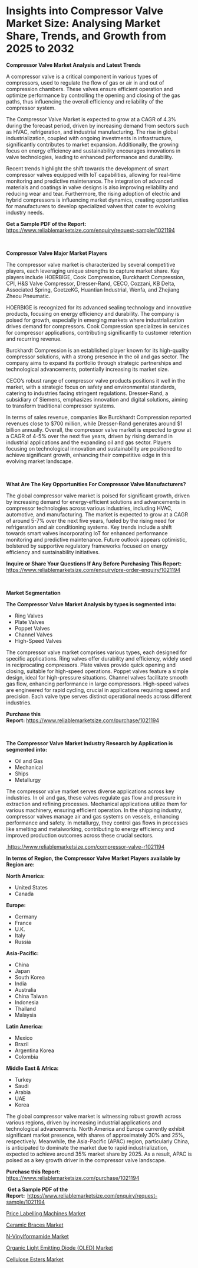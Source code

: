 <p><h1>Insights into Compressor Valve Market Size: Analysing Market Share, Trends, and Growth from 2025 to 2032</h1></p><p><strong>Compressor Valve Market Analysis and Latest Trends</strong></p>
<p><p>A compressor valve is a critical component in various types of compressors, used to regulate the flow of gas or air in and out of compression chambers. These valves ensure efficient operation and optimize performance by controlling the opening and closing of the gas paths, thus influencing the overall efficiency and reliability of the compressor system.</p><p>The Compressor Valve Market is expected to grow at a CAGR of 4.3% during the forecast period, driven by increasing demand from sectors such as HVAC, refrigeration, and industrial manufacturing. The rise in global industrialization, coupled with ongoing investments in infrastructure, significantly contributes to market expansion. Additionally, the growing focus on energy efficiency and sustainability encourages innovations in valve technologies, leading to enhanced performance and durability.</p><p>Recent trends highlight the shift towards the development of smart compressor valves equipped with IoT capabilities, allowing for real-time monitoring and predictive maintenance. The integration of advanced materials and coatings in valve designs is also improving reliability and reducing wear and tear. Furthermore, the rising adoption of electric and hybrid compressors is influencing market dynamics, creating opportunities for manufacturers to develop specialized valves that cater to evolving industry needs.</p></p>
<p><strong>Get a Sample PDF of the Report:&nbsp;</strong> <a href="https://www.reliablemarketsize.com/enquiry/request-sample/1021194?utm_campaign=2113&utm_medium=2&utm_source=Github&utm_content=ia&utm_term=21032025&utm_id=compressor-valve">https://www.reliablemarketsize.com/enquiry/request-sample/1021194</a></p>
<p>&nbsp;</p>
<p><strong>Compressor Valve Major Market Players</strong></p>
<p><p>The compressor valve market is characterized by several competitive players, each leveraging unique strengths to capture market share. Key players include HOERBIGE, Cook Compression, Burckhardt Compression, CPI, H&S Valve Compressor, Dresser-Rand, CECO, Cozzani, KB Delta, Associated Spring, GoetzeKG, Huantian Industrial, Wenfa, and Zhejiang Zheou Pneumatic. </p><p>HOERBIGE is recognized for its advanced sealing technology and innovative products, focusing on energy efficiency and durability. The company is poised for growth, especially in emerging markets where industrialization drives demand for compressors. Cook Compression specializes in services for compressor applications, contributing significantly to customer retention and recurring revenue. </p><p>Burckhardt Compression is an established player known for its high-quality compressor solutions, with a strong presence in the oil and gas sector. The company aims to expand its portfolio through strategic partnerships and technological advancements, potentially increasing its market size.</p><p>CECO’s robust range of compressor valve products positions it well in the market, with a strategic focus on safety and environmental standards, catering to industries facing stringent regulations. Dresser-Rand, a subsidiary of Siemens, emphasizes innovation and digital solutions, aiming to transform traditional compressor systems.</p><p>In terms of sales revenue, companies like Burckhardt Compression reported revenues close to $700 million, while Dresser-Rand generates around $1 billion annually. Overall, the compressor valve market is expected to grow at a CAGR of 4-5% over the next five years, driven by rising demand in industrial applications and the expanding oil and gas sector. Players focusing on technological innovation and sustainability are positioned to achieve significant growth, enhancing their competitive edge in this evolving market landscape.</p></p>
<p>&nbsp;</p>
<p><strong>What Are The Key Opportunities For Compressor Valve Manufacturers?</strong></p>
<p><p>The global compressor valve market is poised for significant growth, driven by increasing demand for energy-efficient solutions and advancements in compressor technologies across various industries, including HVAC, automotive, and manufacturing. The market is expected to grow at a CAGR of around 5-7% over the next five years, fueled by the rising need for refrigeration and air conditioning systems. Key trends include a shift towards smart valves incorporating IoT for enhanced performance monitoring and predictive maintenance. Future outlook appears optimistic, bolstered by supportive regulatory frameworks focused on energy efficiency and sustainability initiatives.</p></p>
<p><strong>Inquire or Share Your Questions If Any Before Purchasing This Report:</strong> <a href="https://www.reliablemarketsize.com/enquiry/pre-order-enquiry/1021194?utm_campaign=2113&utm_medium=2&utm_source=Github&utm_content=ia&utm_term=21032025&utm_id=compressor-valve">https://www.reliablemarketsize.com/enquiry/pre-order-enquiry/1021194</a></p>
<p>&nbsp;</p>
<p><strong>Market Segmentation</strong></p>
<p><strong>The Compressor Valve Market Analysis by types is segmented into:</strong></p>
<p><ul><li>Ring Valves</li><li>Plate Valves</li><li>Poppet Valves</li><li>Channel Valves</li><li>High-Speed Valves</li></ul></p>
<p><p>The compressor valve market comprises various types, each designed for specific applications. Ring valves offer durability and efficiency, widely used in reciprocating compressors. Plate valves provide quick opening and closing, suitable for high-speed operations. Poppet valves feature a simple design, ideal for high-pressure situations. Channel valves facilitate smooth gas flow, enhancing performance in large compressors. High-speed valves are engineered for rapid cycling, crucial in applications requiring speed and precision. Each valve type serves distinct operational needs across different industries.</p></p>
<p><strong>Purchase this Report:&nbsp;</strong><a href="https://www.reliablemarketsize.com/purchase/1021194?utm_campaign=2113&utm_medium=2&utm_source=Github&utm_content=ia&utm_term=21032025&utm_id=compressor-valve">https://www.reliablemarketsize.com/purchase/1021194</a></p>
<p>&nbsp;</p>
<p><strong>The Compressor Valve Market Industry Research by Application is segmented into:</strong></p>
<p><ul><li>Oil and Gas</li><li>Mechanical</li><li>Ships</li><li>Metallurgy</li></ul></p>
<p><p>The compressor valve market serves diverse applications across key industries. In oil and gas, these valves regulate gas flow and pressure in extraction and refining processes. Mechanical applications utilize them for various machinery, ensuring efficient operation. In the shipping industry, compressor valves manage air and gas systems on vessels, enhancing performance and safety. In metallurgy, they control gas flows in processes like smelting and metalworking, contributing to energy efficiency and improved production outcomes across these crucial sectors.</p></p>
<p><a href="https://www.reliablemarketsize.com/compressor-valve-r1021194?utm_campaign=2113&utm_medium=2&utm_source=Github&utm_content=ia&utm_term=21032025&utm_id=compressor-valve">&nbsp;https://www.reliablemarketsize.com/compressor-valve-r1021194</a></p>
<p><strong>In terms of Region, the Compressor Valve Market Players available by Region are:</strong></p>
<p>
    <p> <strong> North America: </strong>
        <ul>
            <li>United States</li>
            <li>Canada</li>
        </ul>
        </p> 
    <p> <strong> Europe: </strong>
        <ul>
            <li>Germany</li>
            <li>France</li>
            <li>U.K.</li>
            <li>Italy</li>
            <li>Russia</li>
        </ul>
        </p> 
    <p> <strong> Asia-Pacific: </strong>
        <ul>
            <li>China</li>
            <li>Japan</li>
            <li>South Korea</li>
            <li>India</li>
            <li>Australia</li>
            <li>China Taiwan</li>
            <li>Indonesia</li>
            <li>Thailand</li>
            <li>Malaysia</li>
        </ul>
        </p> 
    <p> <strong> Latin America: </strong>
        <ul>
            <li>Mexico</li>
            <li>Brazil</li>
            <li>Argentina Korea</li>
            <li>Colombia</li>
        </ul>
        </p> 
    <p> <strong> Middle East & Africa: </strong>
        <ul>
            <li>Turkey</li>
            <li>Saudi</li>
            <li>Arabia</li>
            <li>UAE</li>
            <li>Korea</li>
        </ul>
    </p>
    </p>
<p><p>The global compressor valve market is witnessing robust growth across various regions, driven by increasing industrial applications and technological advancements. North America and Europe currently exhibit significant market presence, with shares of approximately 30% and 25%, respectively. Meanwhile, the Asia-Pacific (APAC) region, particularly China, is anticipated to dominate the market due to rapid industrialization, expected to achieve around 35% market share by 2025. As a result, APAC is poised as a key growth driver in the compressor valve landscape.</p></p>
<p><strong>Purchase this Report: </strong><a href="https://www.reliablemarketsize.com/purchase/1021194?utm_campaign=2113&utm_medium=2&utm_source=Github&utm_content=ia&utm_term=21032025&utm_id=compressor-valve">https://www.reliablemarketsize.com/purchase/1021194</a></p>
<p>&nbsp;<strong>Get a Sample PDF of the Report:&nbsp;&nbsp;</strong><a href="https://www.reliablemarketsize.com/enquiry/request-sample/1021194?utm_campaign=2113&utm_medium=2&utm_source=Github&utm_content=ia&utm_term=21032025&utm_id=compressor-valve">https://www.reliablemarketsize.com/enquiry/request-sample/1021194</a></p>
<p><strong></strong></p>
<p><p><a href="https://github.com/izetajhazuga/Market-Research-Report-List-1/blob/main/price-labelling-machines-market.md?utm_campaign=2113&utm_medium=2&utm_source=Github&utm_content=ia&utm_term=21032025&utm_id=compressor-valve">Price Labelling Machines Market</a></p><p><a href="https://github.com/neilycalanww/Market-Research-Report-List-1/blob/main/ceramic-braces-market.md?utm_campaign=2113&utm_medium=2&utm_source=Github&utm_content=ia&utm_term=21032025&utm_id=compressor-valve">Ceramic Braces Market</a></p><p><a href="https://github.com/keolalelekr8/Market-Research-Report-List-1/blob/main/n-vinylformamide-market.md?utm_campaign=2113&utm_medium=2&utm_source=Github&utm_content=ia&utm_term=21032025&utm_id=compressor-valve">N-Vinylformamide Market</a></p><p><a href="https://github.com/anejaryaan8m/Market-Research-Report-List-1/blob/main/organic-light-emitting-diode-oled-market.md?utm_campaign=2113&utm_medium=2&utm_source=Github&utm_content=ia&utm_term=21032025&utm_id=compressor-valve">Organic Light Emitting Diode (OLED) Market</a></p><p><a href="https://github.com/gackesaizaze/Market-Research-Report-List-1/blob/main/cellulose-esters-market.md?utm_campaign=2113&utm_medium=2&utm_source=Github&utm_content=ia&utm_term=21032025&utm_id=compressor-valve">Cellulose Esters Market</a></p></p>